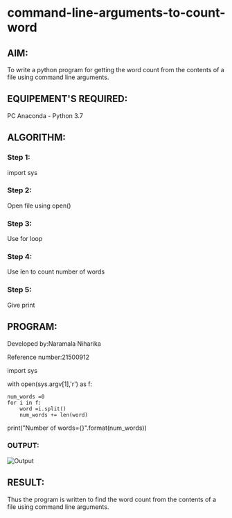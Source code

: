 # command-line-arguments-to-count-word
## AIM:
To write a python program for getting the word count from the contents of a file using command line arguments.
## EQUIPEMENT'S REQUIRED: 
PC
Anaconda - Python 3.7
## ALGORITHM: 

### Step 1:
import sys

### Step 2: 
Open file using open()

### Step 3: 
Use for loop

### Step 4:  
Use len to count number of words

### Step 5: 
Give print

## PROGRAM:
Developed by:Naramala Niharika

Reference number:21500912

import sys

with open(sys.argv[1],'r') as f:

    num_words =0
    for i in f:
        word =i.split()
        num_words += len(word)
print("Number of words={}".format(num_words))

### OUTPUT:
![Output]()


## RESULT:
Thus the program is written to find the word count from the contents of a file using command line arguments.
